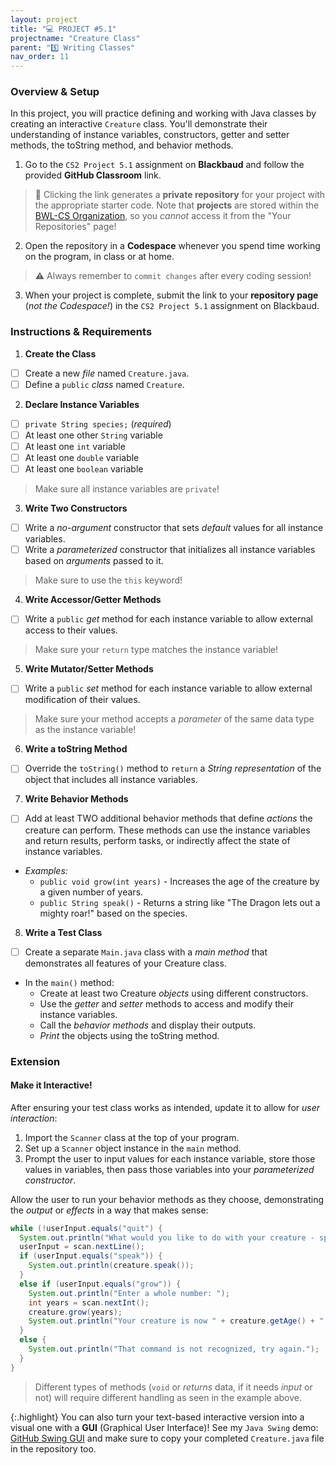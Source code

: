 ```yaml
---
layout: project
title: "💻 PROJECT #5.1"
projectname: "Creature Class"
parent: "5️⃣ Writing Classes"
nav_order: 11
---
```


### Overview & Setup

In this project, you will practice defining and working with Java classes by creating an interactive `Creature` class. You'll demonstrate their understanding of instance variables, constructors, getter and setter methods, the toString method, and behavior methods.

<div class="setup" markdown="block">

1. Go to the `CS2 Project 5.1` assignment on **Blackbaud** and follow the provided **GitHub Classroom** link.
  > 📁 Clicking the link generates a **private repository** for your project with the appropriate starter code. Note that **projects** are stored within the [BWL-CS Organization](https://github.com/BWL-CS), so you _cannot_ access it from the "Your Repositories" page!
2. Open the repository in a **Codespace** whenever you spend time working on the program, in class or at home. 
  > ⚠️ Always remember to `commit changes` after every coding session!
3. When your project is complete, submit the link to your **repository page** (*not the Codespace!*) in the `CS2 Project 5.1` assignment on Blackbaud.

</div>

### Instructions & Requirements

<div class="task" markdown="block">

1. **Create the Class**
  - [ ] Create a new _file_ named `Creature.java`.
  - [ ] Define a `public` _class_ named `Creature`.
2. **Declare Instance Variables**
  - [ ] `private String species;` (_required_)
  - [ ] At least one other `String` variable
  - [ ] At least one `int` variable 
  - [ ] At least one `double` variable
  - [ ] At least one `boolean` variable
  > Make sure all instance variables are `private`!
3. **Write Two Constructors**
  - [ ] Write a _no-argument_ constructor that sets _default_ values for all instance variables.
  - [ ] Write a _parameterized_ constructor that initializes all instance variables based on _arguments_ passed to it.
  > Make sure to use the `this` keyword!
4. **Write Accessor/Getter Methods**
  - [ ] Write a `public` _get_ method for each instance variable to allow external access to their values.
  > Make sure your `return` type matches the instance variable!
5. **Write Mutator/Setter Methods**
  - [ ] Write a `public` _set_ method for each instance variable to allow external modification of their values.
  > Make sure your method accepts a _parameter_ of the same data type as the instance variable!
6. **Write a toString Method**
  - [ ] Override the `toString()` method to `return` a _String representation_ of the object that includes all instance variables.
7. **Write Behavior Methods**
  - [ ] Add at least TWO additional behavior methods that define _actions_ the creature can perform. These methods can use the instance variables and return results, perform tasks, or indirectly affect the state of instance variables.
  - _Examples:_
      - `public void grow(int years)` - Increases the age of the creature by a given number of years.
      - `public String speak()` - Returns a string like "The Dragon lets out a mighty roar!" based on the species.
8. **Write a Test Class**
  - [ ] Create a separate `Main.java` class with a _main method_ that demonstrates all features of your Creature class.
  - In the `main()` method:
      - Create at least two Creature _objects_ using different constructors.
      - Use the _getter_ and _setter_ methods to access and modify their instance variables.
      - Call the _behavior methods_ and display their outputs.
      - _Print_ the objects using the toString method.

</div> 

### Extension

#### Make it Interactive!
After ensuring your test class works as intended, update it to allow for _user interaction_:
1. Import the `Scanner` class at the top of your program.
2. Set up a `Scanner` object instance in the `main` method.
3. Prompt the user to input values for each instance variable, store those values in variables, then pass those variables into your _parameterized constructor_.

Allow the user to run your behavior methods as they choose, demonstrating the _output_ or _effects_ in a way that makes sense:
```java
while (!userInput.equals("quit") {
  System.out.println("What would you like to do with your creature - speak or grow?");
  userInput = scan.nextLine();
  if (userInput.equals("speak")) {
    System.out.println(creature.speak());
  }
  else if (userInput.equals("grow")) {
    System.out.println("Enter a whole number: ");
    int years = scan.nextInt();
    creature.grow(years);
    System.out.println("Your creature is now " + creature.getAge() + " years old!");
  }
  else {
    System.out.println("That command is not recognized, try again.");
  }
}
```
> Different types of methods (`void` or _returns_ data, if it needs _input_ or not) will require different handling as seen in the example above.


{:.highlight}
You can also turn your text-based interactive version into a visual one with a **GUI** (Graphical User Interface)! See my `Java Swing` demo: [GitHub Swing GUI](https://github.com/katerinanavab/JavaGUI-Demo) and make sure to copy your completed `Creature.java` file in the repository too. 

